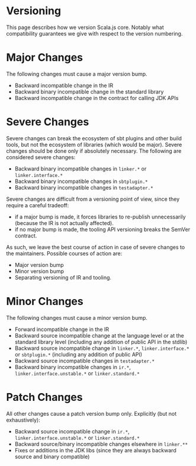 # Versioning

This page describes how we version Scala.js core. Notably what compatibility
guarantees we give with respect to the version numbering.

# Major Changes

The following changes must cause a major version bump.

* Backward incompatible change in the IR
* Backward binary incompatible change in the standard library
* Backward incompatible change in the contract for calling JDK APIs

# Severe Changes

Severe changes can break the ecosystem of sbt plugins and other build tools, but
not the ecosystem of libraries (which would be major). Severe changes should be
done only if absolutely necessary. The following are considered severe changes:

* Backward binary incompatible changes in `linker.*` or `linker.interface.*`
* Backward binary incompatible changes in `sbtplugin.*`
* Backward binary incompatible changes in `testadapter.*`

Severe changes are difficult from a versioning point of view, since they require
a careful tradeoff:

* if a major bump is made, it forces libraries to re-publish unnecessarily
  (because the IR is not actually affected).
* if no major bump is made, the tooling API versioning breaks the SemVer
  contract.

As such, we leave the best course of action in case of severe changes to the
maintainers. Possible courses of action are:

* Major version bump
* Minor version bump
* Separating versioning of IR and tooling.

# Minor Changes

The following changes must cause a minor version bump.

* Forward incompatible change in the IR
* Backward source incompatible change at the language level or at the standard
  library level (including any addition of public API in the stdlib)
* Backward source incompatible change in `linker.*`, `linker.interface.*`
  or `sbtplugin.*` (including any addition of public API)
* Backward source incompatible changes in `testadapter.*`
* Backward binary incompatible changes in `ir.*`, `linker.interface.unstable.*`
  or `linker.standard.*`

# Patch Changes

All other changes cause a patch version bump only. Explicitly (but not
exhaustively):

* Backward source incompatible change in `ir.*`, `linker.interface.unstable.*`
  or `linker.standard.*`
* Backward source/binary incompatible changes elsewhere in `linker.**`
* Fixes or additions in the JDK libs (since they are always backward source and
  binary compatible)

